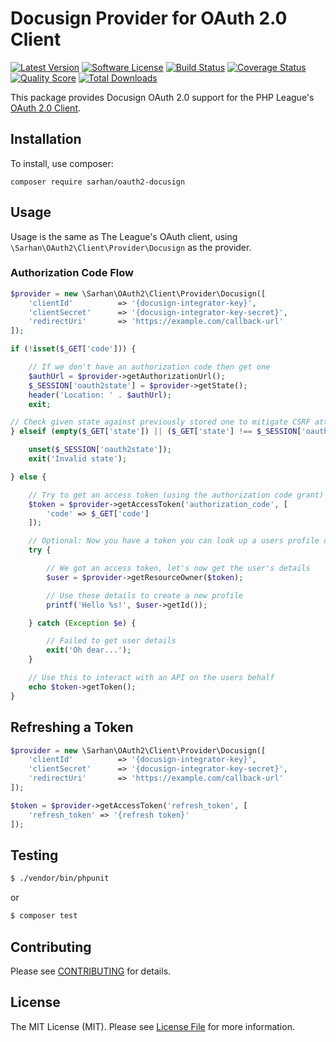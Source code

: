 # Docusign Provider for OAuth 2.0 Client

[![Latest Version](https://img.shields.io/github/release/AlaaSarhan/oauth2-docusign.svg?style=flat-square)](https://github.com/AlaaSarhan/oauth2-docusign/releases)
[![Software License](https://img.shields.io/badge/license-MIT-brightgreen.svg?style=flat-square)](LICENSE.md)
[![Build Status](https://travis-ci.org/AlaaSarhan/oauth2-docusign.svg?branch=master)](https://travis-ci.org/AlaaSarhan/oauth2-docusign)
[![Coverage Status](https://img.shields.io/scrutinizer/coverage/g/AlaaSarhan/oauth2-docusign.svg?style=flat-square)](https://scrutinizer-ci.com/g/AlaaSarhan/oauth2-docusign/code-structure)
[![Quality Score](https://img.shields.io/scrutinizer/g/AlaaSarhan/oauth2-docusign.svg?style=flat-square)](https://scrutinizer-ci.com/g/AlaaSarhan/oauth2-docusign)
[![Total Downloads](https://img.shields.io/packagist/dt/sarhan/oauth2-docusign.svg?style=flat-square)](https://packagist.org/packages/sarhan/oauth2-docusign)

This package provides Docusign OAuth 2.0 support for the PHP League's [OAuth 2.0 Client](https://github.com/thephpleague/oauth2-client).

## Installation

To install, use composer:

```
composer require sarhan/oauth2-docusign
```

## Usage

Usage is the same as The League's OAuth client, using `\Sarhan\OAuth2\Client\Provider\Docusign` as the provider.

### Authorization Code Flow

```php
$provider = new \Sarhan\OAuth2\Client\Provider\Docusign([
    'clientId'          => '{docusign-integrator-key}',
    'clientSecret'      => '{docusign-integrator-key-secret}',
    'redirectUri'       => 'https://example.com/callback-url'
]);

if (!isset($_GET['code'])) {

    // If we don't have an authorization code then get one
    $authUrl = $provider->getAuthorizationUrl();
    $_SESSION['oauth2state'] = $provider->getState();
    header('Location: ' . $authUrl);
    exit;

// Check given state against previously stored one to mitigate CSRF attack
} elseif (empty($_GET['state']) || ($_GET['state'] !== $_SESSION['oauth2state'])) {

    unset($_SESSION['oauth2state']);
    exit('Invalid state');

} else {

    // Try to get an access token (using the authorization code grant)
    $token = $provider->getAccessToken('authorization_code', [
        'code' => $_GET['code']
    ]);

    // Optional: Now you have a token you can look up a users profile data
    try {

        // We got an access token, let's now get the user's details
        $user = $provider->getResourceOwner($token);

        // Use these details to create a new profile
        printf('Hello %s!', $user->getId());

    } catch (Exception $e) {

        // Failed to get user details
        exit('Oh dear...');
    }

    // Use this to interact with an API on the users behalf
    echo $token->getToken();
}
```

## Refreshing a Token
```php
$provider = new \Sarhan\OAuth2\Client\Provider\Docusign([
    'clientId'          => '{docusign-integrator-key}',
    'clientSecret'      => '{docusign-integrator-key-secret}',
    'redirectUri'       => 'https://example.com/callback-url'
]);

$token = $provider->getAccessToken('refresh_token', [
	'refresh_token' => '{refresh token}'
]);
```

## Testing

```bash
$ ./vendor/bin/phpunit
```

or

```bash
$ composer test
```

## Contributing

Please see [CONTRIBUTING](https://github.com/AlaaSarhan/oauth2-docusign/blob/master/CONTRIBUTING.md) for details.


## License

The MIT License (MIT). Please see [License File](https://github.com/AlaaSarhan/oauth2-docusign/blob/master/LICENSE) for more information.